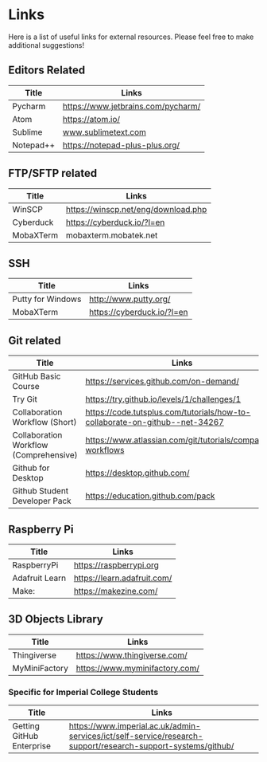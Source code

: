 # Links

Here is a list of useful links for external resources. Please feel free to make additional suggestions!

## Editors Related

|Title| Links   |
|---|---|
| Pycharm | https://www.jetbrains.com/pycharm/  |
| Atom  | https://atom.io/  |
| Sublime  | www.sublimetext.com  |
| Notepad++  | https://notepad-plus-plus.org/  |

## FTP/SFTP related

|Title| Links   |
|---|---|
| WinSCP | https://winscp.net/eng/download.php  |
| Cyberduck  | https://cyberduck.io/?l=en  |
| MobaXTerm  | mobaxterm.mobatek.net  |

## SSH

|Title| Links   |
|---|---|
| Putty for Windows | http://www.putty.org/  |
| MobaXTerm  | https://cyberduck.io/?l=en  |


## Git related

|Title| Links   |
|---|---|
| GitHub Basic Course | https://services.github.com/on-demand/  |
| Try Git  | https://try.github.io/levels/1/challenges/1  |
| Collaboration Workflow (Short) | https://code.tutsplus.com/tutorials/how-to-collaborate-on-github--net-34267  |
| Collaboration Workflow (Comprehensive) | https://www.atlassian.com/git/tutorials/comparing-workflows  |
| Github for Desktop | https://desktop.github.com/  |
| Github Student Developer Pack | https://education.github.com/pack |


## Raspberry Pi

|Title| Links   |
|---|---|
| RaspberryPi | https://raspberrypi.org  |
| Adafruit Learn  | https://learn.adafruit.com/  |
| Make: | https://makezine.com/ |


## 3D Objects Library

|Title| Links   |
|---|---|
| Thingiverse | https://www.thingiverse.com/  |
| MyMiniFactory  | https://www.myminifactory.com/ |


### Specific for Imperial College Students

|Title| Links   |
|---|---|
| Getting GitHub Enterprise | https://www.imperial.ac.uk/admin-services/ict/self-service/research-support/research-support-systems/github/  |
